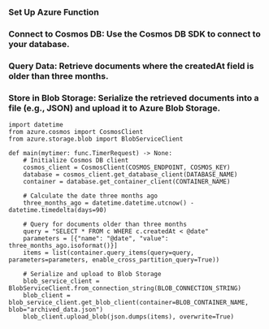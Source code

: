 ### Set Up Azure Function
### Connect to Cosmos DB: Use the Cosmos DB SDK to connect to your database.​

### Query Data: Retrieve documents where the createdAt field is older than three months.​

### Store in Blob Storage: Serialize the retrieved documents into a file (e.g., JSON) and upload it to Azure Blob Storage.

```
import datetime
from azure.cosmos import CosmosClient
from azure.storage.blob import BlobServiceClient

def main(mytimer: func.TimerRequest) -> None:
    # Initialize Cosmos DB client
    cosmos_client = CosmosClient(COSMOS_ENDPOINT, COSMOS_KEY)
    database = cosmos_client.get_database_client(DATABASE_NAME)
    container = database.get_container_client(CONTAINER_NAME)

    # Calculate the date three months ago
    three_months_ago = datetime.datetime.utcnow() - datetime.timedelta(days=90)

    # Query for documents older than three months
    query = "SELECT * FROM c WHERE c.createdAt < @date"
    parameters = [{"name": "@date", "value": three_months_ago.isoformat()}]
    items = list(container.query_items(query=query, parameters=parameters, enable_cross_partition_query=True))

    # Serialize and upload to Blob Storage
    blob_service_client = BlobServiceClient.from_connection_string(BLOB_CONNECTION_STRING)
    blob_client = blob_service_client.get_blob_client(container=BLOB_CONTAINER_NAME, blob="archived_data.json")
    blob_client.upload_blob(json.dumps(items), overwrite=True)
```

